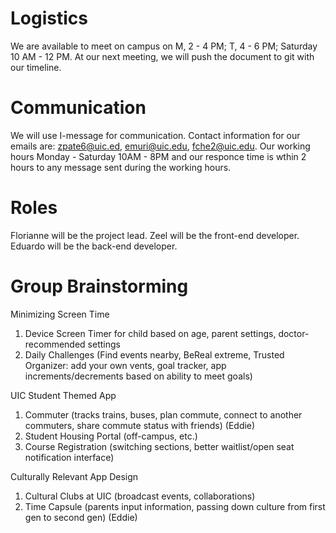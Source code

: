# Logistics
We are available to meet on campus on M, 2 - 4 PM; T, 4 - 6 PM; Saturday 10 AM - 12 PM. At our next meeting, we will push the document to git with our timeline.

# Communication
We will use I-message for communication. Contact information for our emails are: zpate6@uic.ed, emuri@uic.edu, fche2@uic.edu. Our working hours Monday - Saturday 10AM - 8PM and our responce time is wthin 2 hours to any message sent during the working hours.

# Roles
Florianne will be the project lead. Zeel will be the front-end developer. Eduardo will be the back-end developer. 

# Group Brainstorming
Minimizing Screen Time
1. Device Screen Timer for child based on age, parent settings, doctor-recommended settings
2. Daily Challenges (Find events nearby, BeReal extreme, Trusted Organizer: add your own vents, goal tracker, app increments/decrements based on ability to meet goals) 

UIC Student Themed App
1. Commuter (tracks trains, buses, plan commute, connect to another commuters, share commute status with friends) (Eddie)
2. Student Housing Portal (off-campus, etc.)
3. Course Registration (switching sections, better waitlist/open seat notification interface)

Culturally Relevant App Design
1. Cultural Clubs at UIC (broadcast events, collaborations)
2. Time Capsule (parents input information, passing down culture from first gen to second gen)  (Eddie)

